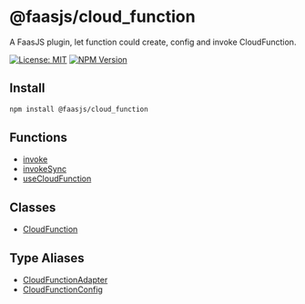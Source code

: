 # @faasjs/cloud_function

A FaasJS plugin, let function could create, config and invoke CloudFunction.

[![License: MIT](https://img.shields.io/npm/l/@faasjs/cloud_function.svg)](https://github.com/faasjs/faasjs/blob/main/packages/faasjs/cloud_function/LICENSE)
[![NPM Version](https://img.shields.io/npm/v/@faasjs/cloud_function.svg)](https://www.npmjs.com/package/@faasjs/cloud_function)

## Install

```sh
npm install @faasjs/cloud_function
```

## Functions

- [invoke](functions/invoke.md)
- [invokeSync](functions/invokeSync.md)
- [useCloudFunction](functions/useCloudFunction.md)

## Classes

- [CloudFunction](classes/CloudFunction.md)

## Type Aliases

- [CloudFunctionAdapter](type-aliases/CloudFunctionAdapter.md)
- [CloudFunctionConfig](type-aliases/CloudFunctionConfig.md)
